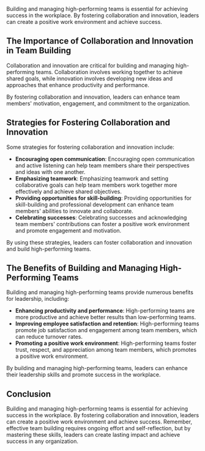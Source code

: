 
Building and managing high-performing teams is essential for achieving success in the workplace. By fostering collaboration and innovation, leaders can create a positive work environment and achieve success.

The Importance of Collaboration and Innovation in Team Building
---------------------------------------------------------------

Collaboration and innovation are critical for building and managing high-performing teams. Collaboration involves working together to achieve shared goals, while innovation involves developing new ideas and approaches that enhance productivity and performance.

By fostering collaboration and innovation, leaders can enhance team members' motivation, engagement, and commitment to the organization.

Strategies for Fostering Collaboration and Innovation
-----------------------------------------------------

Some strategies for fostering collaboration and innovation include:

- **Encouraging open communication**: Encouraging open communication and active listening can help team members share their perspectives and ideas with one another.
- **Emphasizing teamwork**: Emphasizing teamwork and setting collaborative goals can help team members work together more effectively and achieve shared objectives.
- **Providing opportunities for skill-building**: Providing opportunities for skill-building and professional development can enhance team members' abilities to innovate and collaborate.
- **Celebrating successes**: Celebrating successes and acknowledging team members' contributions can foster a positive work environment and promote engagement and motivation.

By using these strategies, leaders can foster collaboration and innovation and build high-performing teams.

The Benefits of Building and Managing High-Performing Teams
-----------------------------------------------------------

Building and managing high-performing teams provide numerous benefits for leadership, including:

- **Enhancing productivity and performance**: High-performing teams are more productive and achieve better results than low-performing teams.
- **Improving employee satisfaction and retention**: High-performing teams promote job satisfaction and engagement among team members, which can reduce turnover rates.
- **Promoting a positive work environment**: High-performing teams foster trust, respect, and appreciation among team members, which promotes a positive work environment.

By building and managing high-performing teams, leaders can enhance their leadership skills and promote success in the workplace.

Conclusion
----------

Building and managing high-performing teams is essential for achieving success in the workplace. By fostering collaboration and innovation, leaders can create a positive work environment and achieve success. Remember, effective team building requires ongoing effort and self-reflection, but by mastering these skills, leaders can create lasting impact and achieve success in any organization.
